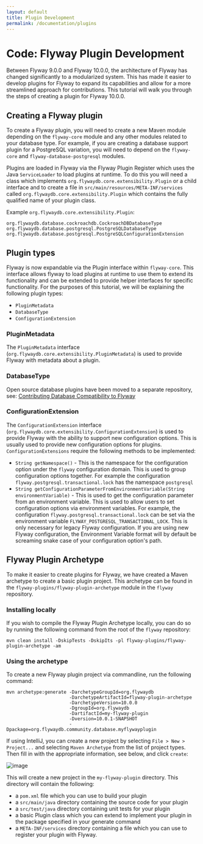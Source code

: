 ```yaml
---
layout: default
title: Plugin Development
permalink: /documentation/plugins
---
```

# Code: Flyway Plugin Development
Between Flyway 9.0.0 and Flyway 10.0.0, the architecture of Flyway has changed significantly to a modularized system. 
This has made it easier to develop plugins for Flyway to expand its capabilities and allow for a more streamlined approach for contributions. 
This tutorial will walk you through the steps of creating a plugin for Flyway 10.0.0.

## Creating a Flyway plugin
To create a Flyway plugin, you will need to create a new Maven module depending on the `flyway-core` module and any other modules related to your database type.
For example, if you are creating a database support plugin for a PostgreSQL variation, you will need to depend on the `flyway-core` and `flyway-database-postgresql` modules.

Plugins are loaded in Flyway via the Flyway Plugin Register which uses the Java `ServiceLoader` to load plugins at runtime. 
To do this you will need a class which implements `org.flywaydb.core.extensibility.Plugin` or a child interface and to create a file in `src/main/resources/META-INF/services` called `org.flywaydb.core.extensibility.Plugin` which contains the fully qualified name of your plugin class.

Example `org.flywaydb.core.extensibility.Plugin`:
```
org.flywaydb.database.cockroachdb.CockroachDBDatabaseType
org.flywaydb.database.postgresql.PostgreSQLDatabaseType
org.flywaydb.database.postgresql.PostgreSQLConfigurationExtension
```


## Plugin types
Flyway is now expandable via the Plugin interface within `flyway-core`. This interface allows flyway to load plugins at runtime to use them to extend its functionality and can be extended to provide helper interfaces for specific functionality.
For the purposes of this tutorial, we will be explaining the following plugin types:
* `PluginMetadata`
* `DatabaseType`
* `ConfigurationExtension`

### PluginMetadata
The `PluginMetadata` interface (`org.flywaydb.core.extensibility.PluginMetadata`) is used to provide Flyway with metadata about a plugin.

### DatabaseType
Open source database plugins have been moved to a separate repository, see: [Contributing Database Compatibility to Flyway](</documentation/communitydb>)

### ConfigurationExtension
The `ConfigurationExtension` interface (`org.flywaydb.core.extensibility.ConfigurationExtension`) is used to provide Flyway with the ability to support new configuration options. This is usually used to provide new configuration options for plugins.
`ConfigurationExtensions` require the following methods to be implemented:
* `String getNamespace()` - This is the namespace for the configuration option under the `flyway` configuration domain. This is used to group configuration options together. For example the configuration `flyway.postgresql.transactional.lock` has the namespace `postgresql`
* `String getConfigurationParameterFromEnvironmentVariable(String environmentVariable)` - This is used to get the configuration parameter from an environment variable. This is used to allow users to set configuration options via environment variables. For example, the configuration `flyway.postgresql.transactional.lock` can be set via the environment variable `FLYWAY_POSTGRESQL_TRANSACTIONAL_LOCK`. This is only necessary for legacy Flyway configuration. If you are using new Flyway configuration, the Environment Variable format will by default be screaming snake case of your configuration option's path. 

## Flyway Plugin Archetype
To make it easier to create plugins for Flyway, we have created a Maven archetype to create a basic plugin project.
This archetype can be found in the `flyway-plugins/flyway-plugin-archetype` module in the `flyway` repository.

### Installing locally
If you wish to compile the Flyway Plugin Archetype locally, you can do so by running the following command from the root of the `flyway` repository:

    mvn clean install -DskipTests -DskipIts -pl flyway-plugins/flyway-plugin-archetype -am

### Using the archetype
To create a new Flyway plugin project via commandline, run the following command:

    mvn archetype:generate -DarchetypeGroupId=org.flywaydb 
                           -DarchetypeArtifactId=flyway-plugin-archetype
                           -DarchetypeVersion=10.0.0
                           -DgroupId=org.flywaydb 
                           -DartifactId=my-flyway-plugin
                           -Dversion=10.0.1-SNAPSHOT
                           -Dpackage=org.flywaydb.community.database.myflywayplugin

If using IntelliJ, you can create a new project by selecting `File > New > Project...` and selecting `Maven Archetype` from the list of project types.
Then fill in with the appropriate information, see below, and click `create`:

![image](assets/intellijProjectArchetype.png)

This will create a new project in the `my-flyway-plugin` directory.
This directory will contain the following:
* a `pom.xml` file which you can use to build your plugin
* a `src/main/java` directory containing the source code for your plugin
* a `src/test/java` directory containing unit tests for your plugin
* a basic Plugin class which you can extend to implement your plugin in the package specified in your generate command
* a `META-INF/services` directory containing a file which you can use to register your plugin with Flyway.